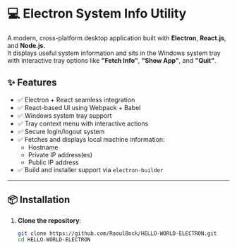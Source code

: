 # 💻 Electron System Info Utility

A modern, cross-platform desktop application built with **Electron**, **React.js**, and **Node.js**.  
It displays useful system information and sits in the Windows system tray with interactive tray options like **"Fetch Info"**, **"Show App"**, and **"Quit"**.

## ✨ Features

- ✅ Electron + React seamless integration
- ✅ React-based UI using Webpack + Babel
- ✅ Windows system tray support
- ✅ Tray context menu with interactive actions
- ✅ Secure login/logout system
- ✅ Fetches and displays local machine information:
  - Hostname
  - Private IP address(es)
  - Public IP address
- ✅ Build and installer support via `electron-builder`

---

## 📦 Installation

1. **Clone the repository**:

   ```bash
   git clone https://github.com/RaoulBock/HELLO-WORLD-ELECTRON.git
   cd HELLO-WORLD-ELECTRON
   ```
